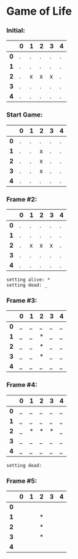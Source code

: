 # Game of Life


### Initial:
|     | 0 | 1 | 2 | 3 | 4 |
|-----|---|---|---|---|---|
|**0**| . | . | . | . | . |
|**1**| . | . | . | . | . |
|**2**| . | x | x | x | . |
|**3**| . | . | . | . | . |
|**4**| . | . | . | . | . |


### Start Game:
|     | 0 | 1 | 2 | 3 | 4 |
|-----|---|---|---|---|---|
|**0**| . | . | . | . | . |
|**1**| . | . | x | . | . |
|**2**| . | . | x | . | . |
|**3**| . | . | x | . | . |
|**4**| . | . | . | . | . |


### Frame #2:
|     | 0 | 1 | 2 | 3 | 4 |
|-----|---|---|---|---|---|
|**0**| . | . | . | . | . |
|**1**| . | . | . | . | . |
|**2**| . | x | x | x | . |
|**3**| . | . | . | . | . |
|**4**| . | . | . | . | . |


`setting alive: *`  
`setting dead: _`  


### Frame #3:
|     | 0 | 1 | 2 | 3 | 4 |
|-----|---|---|---|---|---|
|**0**| _ | _ | _ | _ | _ |
|**1**| _ | _ | * | _ | _ |
|**2**| _ | _ | * | _ | _ |
|**3**| _ | _ | * | _ | _ |
|**4**| _ | _ | _ | _ | _ |


### Frame #4:
|     | 0 | 1 | 2 | 3 | 4 |
|-----|---|---|---|---|---|
|**0**| _ | _ | _ | _ | _ |
|**1**| _ | _ | _ | _ | _ |
|**2**| _ | * | * | * | _ |
|**3**| _ | _ | _ | _ | _ |
|**4**| _ | _ | _ | _ | _ |


`setting dead:  `  


### Frame #5:
|     | 0 | 1 | 2 | 3 | 4 |
|-----|---|---|---|---|---|
|**0**|   |   |   |   |   |
|**1**|   |   | * |   |   |
|**2**|   |   | * |   |   |
|**3**|   |   | * |   |   |
|**4**|   |   |   |   |   |
